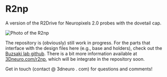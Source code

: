 # R2np
A version of the R2Drive for Neuropixels 2.0 probes with the dovetail cap.

![Photo of the R2np](https://www.3dneuro.com/wp-content/uploads/2024/07/Photos.png)

The repository is (obviously) still work in progress. 
For the parts that interface with the design files here (e.g., base and holders), check out the [Buzsaki lab github](https://github.com/buzsakilab/3d_print_designs/tree/master/Microdrives/Metal_recoverable).
There is a bit more information available at [3Dneuro.com/r2np](https://www.3dneuro.com/r2np/), which will be integrate in the repository soon.

Get in touch (contact @ 3dneuro . com) for questions and comments!
